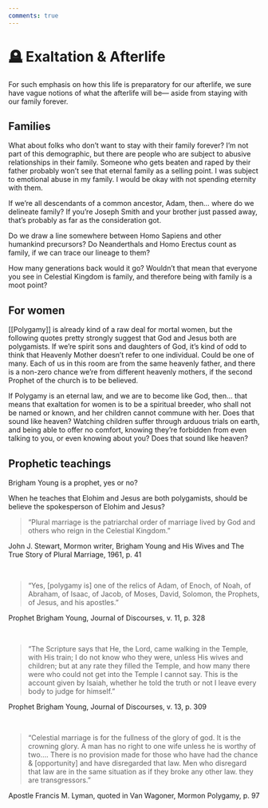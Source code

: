 ```yaml
---
comments: true
---
```

# 🪦 Exaltation & Afterlife

For such emphasis on how this life is preparatory for our afterlife, we sure have vague notions of what the afterlife will be— aside from staying with our family forever.
## Families
What about folks who don’t want to stay with their family forever? I’m not part of this demographic, but there are people who are subject to abusive relationships in their family. Someone who gets beaten and raped by their father probably won’t see that eternal family as a selling point. I was subject to emotional abuse in my family. I would be okay with not spending eternity with them.

If we’re all descendants of a common ancestor, Adam, then… where do we delineate family? If you’re Joseph Smith and your brother just passed away, that’s probably as far as the consideration got.

Do we draw a line somewhere between Homo Sapiens and other humankind precursors? Do Neanderthals and Homo Erectus count as family, if we can trace our lineage to them?

How many generations back would it go? Wouldn’t that mean that everyone you see in Celestial Kingdom is family, and therefore being with family is a moot point?
## For women
[[Polygamy]] is already kind of a raw deal for mortal women, but the following quotes pretty strongly suggest that God and Jesus both are polygamists. If we’re spirit sons and daughters of God, it’s kind of odd to think that Heavenly Mother doesn’t refer to one individual. Could be one of many. Each of us in this room are from the same heavenly father, and there is a non-zero chance we’re from different heavenly mothers, if the second Prophet of the church is to be believed.

If Polygamy is an eternal law, and we are to become like God, then… that means that exaltation for women is to be a spiritual breeder, who shall not be named or known, and her children cannot commune with her. Does that sound like heaven? Watching children suffer through arduous trials on earth, and being able to offer no comfort, knowing they’re forbidden from even talking to you, or even knowing about you? Does that sound like heaven?
## Prophetic teachings
Brigham Young is a prophet, yes or no?

When he teaches that Elohim and Jesus are both polygamists, should be believe the spokesperson of Elohim and Jesus?

> “Plural marriage is the patriarchal order of marriage lived by God and others who reign in the Celestial Kingdom.”

John J. Stewart, Mormon writer, Brigham Young and His Wives and The True Story of Plural Marriage, 1961, p. 41

&nbsp;

> “Yes, [polygamy is] one of the relics of Adam, of Enoch, of Noah, of Abraham, of Isaac, of Jacob, of Moses, David, Solomon, the Prophets, of Jesus, and his apostles.”

Prophet Brigham Young, Journal of Discourses, v. 11, p. 328

&nbsp;

> “The Scripture says that He, the Lord, came walking in the Temple, with His train; I do not know who they were, unless His wives and children; but at any rate they filled the Temple, and how many there were who could not get into the Temple I cannot say. This is the account given by Isaiah, whether he told the truth or not I leave every body to judge for himself.”

Prophet Brigham Young, Journal of Discourses, v. 13, p. 309

&nbsp;

> “Celestial marriage is for the fullness of the glory of god. It is the crowning glory. A man has no right to one wife unless he is worthy of two…. There is no provision made for those who have had the chance & [opportunity] and have disregarded that law. Men who disregard that law are in the same situation as if they broke any other law. they are transgressors.”

Apostle Francis M. Lyman, quoted in Van Wagoner, Mormon Polygamy, p. 97